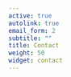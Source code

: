 ```yaml
---
active: true
autolink: true
email_form: 2
subtitle: ""
title: Contact
weight: 50
widget: contact
---
```



